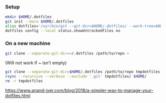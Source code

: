 ### Setup

```bash
mkdir $HOME/.dotfiles
git init --bare $HOME/.dotfiles
alias dotfiles='/usr/bin/git --git-dir=$HOME/.dotfiles/ --work-tree=$HOME'
dotfiles config --local status.showUntrackedFiles no
```

### On a new machine

```bash
git clone --separate-git-dir=~/.dotfiles /path/to/repo ~
```

(Will not work if ~ isn't empty)

```bash
git clone --separate-git-dir=$HOME/.dotfiles /path/to/repo tmpdotfiles
rsync --recursive --verbose --exclude '.git' tmpdotfiles/ $HOME/
rm -r tmpdotfiles
```

https://www.anand-iyer.com/blog/2018/a-simpler-way-to-manage-your-dotfiles.html
